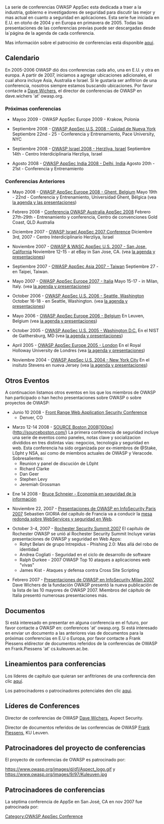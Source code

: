 La serie de conferencias OWASP AppSec esta dedicada a traer a la
industria, gobierno e investigadores de seguridad para discutir las
mejor y mas actual en cuanto a seguridad en aplicaciones. Esta serie fue
iniciada en E.U. en otoño de 2004 y en Europa en primavera de 2005.
Todas las presentaciones de las conferencias previas puede ser
descargadas desde la´página de la agenda de cada conferencia.

Mas información sobre el patrocinio de conferencias está disponible
[aqui](OWASP_AppSec_Conference_Sponsors "wikilink").

## Calendario

En 2005-2006 OWASP dió dos conferencias cada año, una en E.U. y otra en
europa. A partir de 2007, iniciamos a agregar ubicaciones adicionales,
el cual ahora incluye Asia, Australia e Israel. Si le gustaría ser
anfitrion de una conferencia, nosotros siempre estamos buscando
ubicaciones. Por favor contacte a [Dave
Wichers](User:Wichers "wikilink"), el director de conferencias de OWASP
en dave.wichers 'at' owasp.org.

### Próximas conferencias

  - Mayoo 2009 - OWASP AppSec Europe 2009 - Krakow, Polonia

<!-- end list -->

  - Septiembre 2008 - [OWASP AppSec U.S. 2008 - Cuidad de Nueva
    York](OWASP_NYC_AppSec_2008_Conference "wikilink")
    Septiembre 22nd - 25 - Conferencia y Entrenamiento, Pace University,
    NYC

<!-- end list -->

  - Septiembre 2008 - [OWASP Israel 2008 - Herzliya,
    Israel](OWASP_Israel_2008_Conference "wikilink")
    Septiembre 14th - Centro Interdiciplinaria Herzliya, Israel

<!-- end list -->

  - Agosto 2008 - [OWASP AppSec India 2008 - Delhi,
    India](OWASP_AppSec_India_Conference_2008 "wikilink")
    Agosto 20th - 21st - Conferencia y Entrenamiento

### Conferencias Anteriores

  - Mayo 2008 - [OWASP AppSec Europe 2008 - Ghent,
    Belgium](OWASP_AppSec_Europe_2008_-_Belgium "wikilink")
    Mayo 19th - 22nd - Conferencia y Entrenamiento, Universidad Ghent,
    Bélgica (vea [la agenda y las
    presentaciones](OWASP_AppSec_Europe_2008_-_Belgium#Agenda_and_Presentations_-_Mayo_21-22 "wikilink"))

<!-- end list -->

  - Febrero 2008 - [Conferencia OWASP Australia AppSec
    2008](OWASP_Australia_AppSec_2008_Conference "wikilink")
    Febrero 27th-29th - Entrenamiento y conferencia, Centro de
    convenciones Gold Coast, QLD Australia

<!-- end list -->

  - Diciembre 2007 - [OWASP Israel AppSec 2007
    Conference](OWASP_Israel_2007_Conference "wikilink")
    Diciembre 3rd, 2007 - Centro Interdiciplinario Herzliya, Israel

<!-- end list -->

  - Noviembre 2007 - [OWASP & WASC AppSec U.S. 2007 - San Jose,
    California](OWASP_&_WASC_AppSec_2007_Conference "wikilink")
    Noviembre 12-15 - at eBay in San Jose, CA. (vea [la agenda y
    presentaciones](7th_OWASP_AppSec_Conference_-_San_Jose_2007/Agenda#OWASP_.26_WASC_AppSec_2007_Conference_Schedule_-_Nov_14-15_.28San_Jose_2007.29 "wikilink"))

<!-- end list -->

  - Septiembre 2007 - [OWASP AppSec Asia 2007 -
    Taiwan](OWASP_AppSec_Asia_2007 "wikilink")
    Septiembre 27 - en Taipei, Taiwan.

<!-- end list -->

  - Mayo 2007 - [OWASP AppSec Europe 2007 -
    Italia](6th_OWASP_AppSec_Conference_-_Italy_2007 "wikilink")
    Mayo 15-17 - in Milan, Italy. (vea [la agenda y
    presentaciones](6th_OWASP_AppSec_Conference_-_Italy_2007/Agenda "wikilink"))

<!-- end list -->

  - October 2006 - [OWASP AppSec U.S. 2006 - Seattle,
    Washington](OWASP_AppSec_Seattle_2006 "wikilink")
    October 16-18 - en Seattle, Washington. (vea [la agenda y
    presentaciones](OWASP_AppSec_Seattle_2006/Agenda "wikilink"))

<!-- end list -->

  - Mayo 2006 - [OWASP AppSec Europe 2006 -
    Belgium](OWASP_AppSec_Europe_2006 "wikilink")
    En Leuven, Belgium (vea [la agenda y
    presentaciones](AppSec_Europe_2006/Agenda "wikilink"))

<!-- end list -->

  - October 2005 - [OWASP AppSec U.S. 2005 - Washington
    D.C.](OWASP_AppSec_Washington_2005 "wikilink")
    En el NIST de Gaithersburg, MD (vea [la agenda y
    presentaciones](AppSec_Washington_2005/Agenda "wikilink"))

<!-- end list -->

  - April 2005 - [OWASP AppSec Europe 2005 -
    London](OWASP_AppSec_Europe_2005 "wikilink")
    En el Royal Holloway University de Londres (vea [la agenda y
    presentaciones](AppSec_Europe_2005/Agenda "wikilink"))

<!-- end list -->

  - Noviembre 2004 - [OWASP AppSec U.S. 2004 - New York
    City](OWASP_AppSec_NYC_2004 "wikilink")
    En el insituto Stevens en nueva Jersey (vea [la agenda y
    presentaciones](AppSec_NYC_2004 "wikilink"))

## Otros Eventos

A continuacion listamos otros eventos en los que los miembros de OWASP
han participado o han hecho presentaciones sobre OWASP o sobre proyectos
de OWASP:

  - Junio 10 2008 - [Front Range Web Application Security
    Conference](http://www.owasp.org/index.php/Front_Range_Web_Application_Security_Summit_Planning_Page)
    - Denver, CO

<!-- end list -->

  - Marzo 12-14 2008 - [SOURCE
    Boston 2008](http://sourceboston.com/)[[100px](image:Logo.JPG "wikilink")](http://sourceboston.com/)
    La primera conferencia de seguridad incluye una serie de eventos
    como paneles, notas clave y socializacion divididos en tres
    distintas vías: negocios, tecnología y seguridad en web. Esta
    conferencia ha sido organizada por ex-miembros de @Stake, L0pht y
    NSA, asi como de miembros actuales de OWASP y Veracode.
    Sobresalientes:
      - Reunion y panel de discución de L0pht
      - Richard Clarke
      - Dan Geer
      - Stephen Levy
      - Jeremiah Grossman

<!-- end list -->

  - Ene 14 2008 - [Bruce Schneier - Economía en seguridad de la
    información](https://www.owasp.org/index.php/Minneapolis_St_Paul)

<!-- end list -->

  - Noviembre 22, 2007 - [Presentaciones de OWASP en InfoSecurity Paris
    2007](InfoSecurity_Paris_2007 "wikilink")
    Sebastien GIORIA del capítulo de Francia va a conducir la [mesa
    redonda sobre WebServices y seguridad en
    Web](http://www.infosecurity.com.fr/?Jpto=116&KM_Session=f345bb91df954e6cbc0148328f109e94&CurrentNode=518&Lang=FR&IdNode=708).

<!-- end list -->

  - October 3-4, 2007 - [Rochester Security
    Summit 2007](http://www.RochesterSecurity.org/)
    El capítulo de Rochester OWASP se unió al Rochester Security Summit
    Incluye varias presentaciones de OWASP y seguridad en Web Apps:
      - Rohyt Belani de grupo Intrepidus - Phishing 2.0: Mas allá del
        robo de identidad
      - Andrea Cogliati - Seguridad en el ciclo de desarrollo de
        software
      - Ralph Durkee - 2007 OWASP Top 10 ataques a aplicaciones web
        "vivas"
      - James Kist - Ataques y defensa contra Cross Site Scripting

<!-- end list -->

  - Febrero 2007 - [Presentaciones de OWASP en InfoSecurity Milan
    2007](InfoSecurity_Milano_2007 "wikilink")
    Dave Wichers de la fundación OWASP presentó la nueva publicación de
    la lista de las 10 mayores de OWASP 2007. Miembros del cápítulo de
    Italia presentó numerosas presentaciones más.

## Documentos

Si está interesado en presentar en alguna conferencia en el futuro, por
favor contacte a OWASP en: conferences 'at' owasp.org. Si está
interesado en enviar un documento a las anteriores vias de documentos
para la próximas conferencias en E.U o Europa, por favor contacte a
Frank Piessens eldirector de documentos referidos de la conferencias de
OWASP en Frank.Piessens 'at' cs.kuleuven.ac.be.

## Lineamientos para conferencias

Los líderes de capítulo que quieran ser anfitriones de una conferencia
den clic [aquí](How_to_Host_a_Conference "wikilink").

Los patrocinadores o patrocinadores potenciales den clic
[aqui](Speaker_Agreement "wikilink").

## Líderes de Conferences

Director de conferencias de OWASP [Dave
Wichers](mailto:dave.wichers@owasp.org), Aspect Security.

Director de documentos referidos de las conferencias de OWASP [Frank
Piessens](mailto:frank.piessens@cs.kuleuven.ac.be), KU Leuven.

## Patrocinadores del proyecto de conferencias

El proyecto de conferencias de OWASP es patrocinado por:

[<https://www.owasp.org/images/d/d1/Aspect_logo.gif>](http://www.aspectsecurity.com)
y
[<https://www.owasp.org/images/9/97/Kuleuven.jpg>](http://www.kuleuven.be/english)

## Patrocinadores de conferencias

La séptima conferencia de AppSe en San José, CA en nov 2007 fue
patrocinada por:

[Category:OWASP AppSec
Conference](Category:OWASP_AppSec_Conference "wikilink")